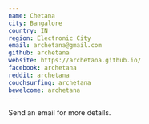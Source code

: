 ```yaml
---
name: Chetana
city: Bangalore
country: IN
region: Electronic City
email: archetana@gmail.com
github: archetana
website: https://archetana.github.io/
facebook: archetana
reddit: archetana
couchsurfing: archetana
bewelcome: archetana
---
```


Send an email for more details.
